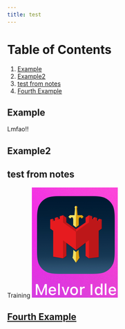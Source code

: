 ```yaml
---
title: test
---
```

# Table of Contents
1. [Example](#example)
2. [Example2](#example2)
3. [test from notes](#test-from-notes)
4. [Fourth Example](#google)


## Example
Lmfao!!
## Example2
## test from notes
Training
![image](img/IMG_0159.png) 
## <a id="google" name="google"></a> [Fourth Example](https://google.com)
